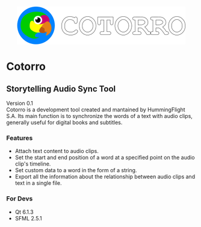 <p align="center">
  <img src="cotorro_logo_2.png" alt="Cotorro Logo"/>
</p>

# Cotorro
## Storytelling Audio Sync Tool

Version 0.1<br />
Cotorro is a development tool created and mantained by HummingFlight S.A. Its main function is to synchronize the words of a text with audio clips, generally useful for digital books and subtitles.

### Features

- Attach text content to audio clips.
- Set the start and end position of a word at a specified point on the audio clip's timeline.
- Set custom data to a word in the form of a string.
- Export all the information about the relationship between audio clips and text in a single file. 

### For Devs

- Qt 6.1.3
- SFML 2.5.1